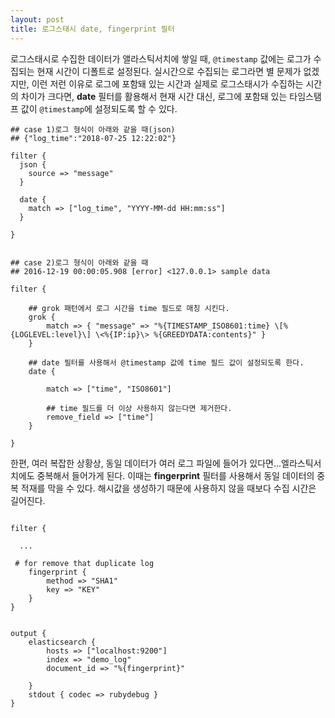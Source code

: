 ```yaml
---
layout: post
title: 로그스태시 date, fingerprint 필터
---
```


로그스태시로 수집한 데이터가 앨라스틱서치에 쌓일 때, `@timestamp` 값에는 로그가 수집되는 현재 시간이 디폴트로 설정된다.
실시간으로 수집되는 로그라면 별 문제가 없겠지만, 이런 저런 이유로 로그에 포함돼 있는 시간과 실제로 로그스태시가 
수집하는 시간의 차이가 크다면, **date** 필터를 활용해서 현재 시간 대신, 로그에 포함돼 있는 타임스탬프 값이 `@timestamp`에 설정되도록 할 수 있다.

``` logstash
## case 1)로그 형식이 아래와 같을 때(json)
## {"log_time":"2018-07-25 12:22:02"}

filter {
  json {
    source => "message"
  }
  
  date {
    match => ["log_time", "YYYY-MM-dd HH:mm:ss"]
  }

}


## case 2)로그 형식이 아래와 같을 때
## 2016-12-19 00:00:05.908 [error] <127.0.0.1> sample data 

filter {

    ## grok 패턴에서 로그 시간을 time 필드로 매칭 시킨다.
    grok {
        match => { "message" => "%{TIMESTAMP_ISO8601:time} \[%{LOGLEVEL:level}\] \<%{IP:ip}\> %{GREEDYDATA:contents}" }
    }
    
    ## date 필터를 사용해서 @timestamp 값에 time 필드 값이 설정되도록 한다.
    date {
        
        match => ["time", "ISO8601"]     
        
        ## time 필드를 더 이상 사용하지 않는다면 제거한다.
        remove_field => ["time"]
    }

}
```

한편, 여러 복잡한 상황상, 동일 데이터가 여러 로그 파일에 들어가 있다면...엘라스틱서치에도 중복해서 들어가게 된다.
이때는 **fingerprint** 필터를 사용해서 동일 데이터의 중복 적재를 막을 수 있다. 해시값을 생성하기 때문에 사용하지 않을 때보다 수집 시간은 길어진다.

``` logstash

filter {

  ...

 # for remove that duplicate log
    fingerprint {
        method => "SHA1"
        key => "KEY"
    }
}


output {
    elasticsearch {
        hosts => ["localhost:9200"]
        index => "demo_log"
        document_id => "%{fingerprint}"
        
    }
    stdout { codec => rubydebug }
}


```